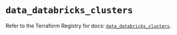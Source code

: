 # `data_databricks_clusters`

Refer to the Terraform Registry for docs: [`data_databricks_clusters`](https://registry.terraform.io/providers/databricks/databricks/1.93.0/docs/data-sources/clusters).
